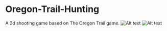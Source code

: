 # Oregon-Trail-Hunting
A 2d shooting game based on The Oregon Trail game.
![Alt text](/relative/path/screenshot1.jpg "")
![Alt text](https://github.com/sean244/Oregon-Trail-Hunting/blob/master/screenshot1.jpg "")
